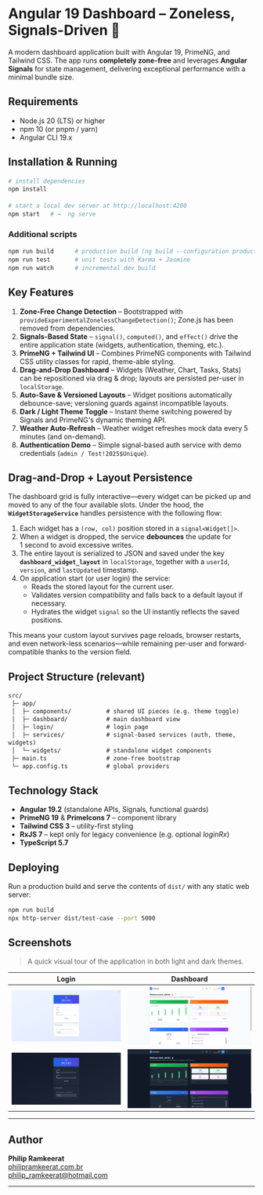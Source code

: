 # Angular 19 Dashboard – Zoneless, Signals-Driven 🚀

A modern dashboard application built with Angular 19, PrimeNG, and Tailwind CSS. The app runs **completely zone-free** and leverages **Angular Signals** for state management, delivering exceptional performance with a minimal bundle size.

## Requirements

- Node.js 20 (LTS) or higher
- npm 10 (or pnpm / yarn)
- Angular CLI 19.x

## Installation & Running

```bash
# install dependencies
npm install

# start a local dev server at http://localhost:4200
npm start   # →  ng serve
```

### Additional scripts

```bash
npm run build      # production build (ng build --configuration production)
npm run test       # unit tests with Karma + Jasmine
npm run watch      # incremental dev build
```

## Key Features

1. **Zone-Free Change Detection** – Bootstrapped with `provideExperimentalZonelessChangeDetection()`; Zone.js has been removed from dependencies.
2. **Signals-Based State** – `signal()`, `computed()`, and `effect()` drive the entire application state (widgets, authentication, theming, etc.).
3. **PrimeNG + Tailwind UI** – Combines PrimeNG components with Tailwind CSS utility classes for rapid, theme-able styling.
4. **Drag-and-Drop Dashboard** – Widgets (Weather, Chart, Tasks, Stats) can be repositioned via drag & drop; layouts are persisted per-user in `localStorage`.
5. **Auto-Save & Versioned Layouts** – Widget positions automatically debounce-save; versioning guards against incompatible layouts.
6. **Dark / Light Theme Toggle** – Instant theme switching powered by Signals and PrimeNG's dynamic theming API.
7. **Weather Auto-Refresh** – Weather widget refreshes mock data every 5 minutes (and on-demand).
8. **Authentication Demo** – Simple signal-based auth service with demo credentials (`admin / Test!2025$Unique`).

## Drag-and-Drop&nbsp;+&nbsp;Layout Persistence

The dashboard grid is fully interactive—every widget can be picked up and moved to any of the four available slots. Under the hood, the **`WidgetStorageService`** handles persistence with the following flow:

1. Each widget has a `(row, col)` position stored in a `signal<Widget[]>`.
2. When a widget is dropped, the service **debounces** the update for 1&nbsp;second to avoid excessive writes.
3. The entire layout is serialized to JSON and saved under the key **`dashboard_widget_layout`** in `localStorage`, together with a `userId`, `version`, and `lastUpdated` timestamp.
4. On application start (or user login) the service:
   - Reads the stored layout for the current user.
   - Validates version compatibility and falls back to a default layout if necessary.
   - Hydrates the widget `signal` so the UI instantly reflects the saved positions.

This means your custom layout survives page reloads, browser restarts, and even network-less scenarios—while remaining per-user and forward-compatible thanks to the version field.

## Project Structure (relevant)

```
src/
 ├─ app/
 │  ├─ components/          # shared UI pieces (e.g. theme toggle)
 │  ├─ dashboard/           # main dashboard view
 │  ├─ login/               # login page
 │  ├─ services/            # signal-based services (auth, theme, widgets)
 │  └─ widgets/             # standalone widget components
 ├─ main.ts                 # zone-free bootstrap
 └─ app.config.ts           # global providers
```

## Technology Stack

- **Angular 19.2** (standalone APIs, Signals, functional guards)
- **PrimeNG 19** & **PrimeIcons 7** – component library
- **Tailwind CSS 3** – utility-first styling
- **RxJS 7** – kept only for legacy convenience (e.g. optional *loginRx*)
- **TypeScript 5.7**

## Deploying

Run a production build and serve the contents of `dist/` with any static web server:

```bash
npm run build
npx http-server dist/test-case --port 5000
```

## Screenshots

> A quick visual tour of the application in both light and dark themes.

| Login | Dashboard |
|-------|-----------|
| ![Login – light mode](./public/login.png) | ![Dashboard – light mode](./public/dashboard-light.png) |
| ![Login – dark mode](./public/login-dark.png) | ![Dashboard – dark mode](./public/dashboard-dark.png) |

---

## Author

**Philip Ramkeerat**  
 [philipramkeerat.com.br](https://philipramkeerat.com.br/home)  
 [philip_ramkeerat@hotmail.com](mailto:philip_ramkeerat@hotmail.com)

---


